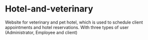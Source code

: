 # Hotel-and-veterinary
Website for veterinary and pet hotel, which is used to schedule client appointments and hotel reservations. With three types of user (Administrator, Employee and client)
